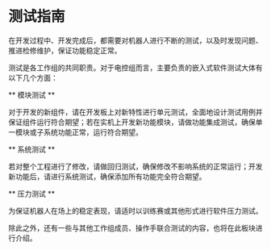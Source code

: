 # 测试指南

在开发过程中、开发完成后，都需要对机器人进行不断的测试，以及时发现问题、推进检修维护，保证功能稳定正常。

测试是各工作组的共同职责。对于电控组而言，主要负责的嵌入式软件测试大体有以下几个方面：

** 模块测试 **  

对于开发的新组件，请在开发板上对新特性进行单元测试，全面地设计测试用例并保证组件运行符合期望；若在实机上开发新功能模块，请做功能集成测试，确保单一模块或子系统功能正常，运行符合期望。

** 系统测试 **  

若对整个工程进行了修改，请做回归测试，确保修改不影响系统的正常运行；开发新功能后，请进行系统测试，确保添加所有功能完全符合期望。

** 压力测试 **  

为保证机器人在场上的稳定表现，请适时以训练赛或其他形式进行软件压力测试。


除此之外，还有一些与其他工作组成员、操作手联合测试的内容，也将在此板块进行介绍。
